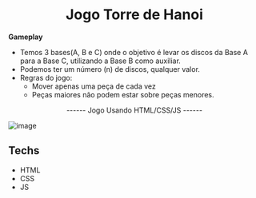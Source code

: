 <h1 align='center'>Jogo Torre de Hanoi</h1>
<p><strong>Gameplay</strong></p>
<ul>
   <li>Temos 3 bases(A, B e C) onde o objetivo é levar os discos da Base A para a Base C, utilizando a Base B como auxiliar.</li>
   <li>Podemos ter um número (n) de discos, qualquer valor.</li>
   <li>Regras do jogo:
        <ul>
            <li>Mover apenas uma peça de cada vez</li>
            <li>Peças maiores não podem estar sobre peças menores.</li>
        </ul>
    </li>
</ul>

<p align='center'>------ Jogo Usando HTML/CSS/JS ------</p>

![image](https://user-images.githubusercontent.com/62751571/184538285-48af9fa1-b00a-463d-9c59-74713e3662ba.png)

## Techs 
- HTML
- CSS
- JS
